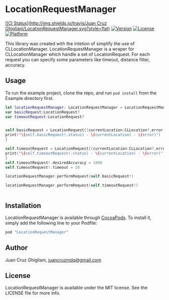 # LocationRequestManager

[![CI Status](http://img.shields.io/travis/Juan Cruz Ghigliani/LocationRequestManager.svg?style=flat)](https://travis-ci.org/juancruzmdq/LocationRequestManager.svg?branch=master)
[![Version](https://img.shields.io/cocoapods/v/LocationRequestManager.svg?style=flat)](http://cocoapods.org/pods/LocationRequestManager)
[![License](https://img.shields.io/cocoapods/l/LocationRequestManager.svg?style=flat)](http://cocoapods.org/pods/LocationRequestManager)
[![Platform](https://img.shields.io/cocoapods/p/LocationRequestManager.svg?style=flat)](http://cocoapods.org/pods/LocationRequestManager)


This library was created with the intetion of simplify the use of CLLocationManager. LocationRequestManager is a wraper for CLLocationManager which handle a set of LocationRequest. For each request you can specify some parameters like timeout, distance filter, accuracy.


## Usage

To run the example project, clone the repo, and run `pod install` from the Example directory first.

```swift
let locationRequestManager: LocationRequestManager = LocationRequestManager()
var basicRequest:LocationRequest?
var timeoutRequest:LocationRequest?


self.basicRequest = LocationRequest{(currentLocation:CLLocation?,error: NSError?)->Void in
print("\(self.basicRequest!.status) - \(currentLocation) - \(error)")
}

self.timeoutRequest = LocationRequest{(currentLocation:CLLocation?,error: NSError?)->Void in
print("\(self.timeoutRequest!.status) - \(currentLocation) - \(error)")
}
self.timeoutRequest!.desiredAccuracy = 1000
self.timeoutRequest!.timeout = 10

locationRequestManager.performRequest(self.basicRequest!)

locationRequestManager.performRequest(self.timeoutRequest!)



```


## Installation

LocationRequestManager is available through [CocoaPods](http://cocoapods.org). To install
it, simply add the following line to your Podfile:

```ruby
pod "LocationRequestManager"
```

## Author

Juan Cruz Ghigliani, juancruzmdq@gmail.com

## License

LocationRequestManager is available under the MIT license. See the LICENSE file for more info.
